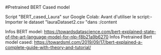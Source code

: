 #Pretrained BERT Cased model

Script "BERT_cased_Laura" sur Google Colab:
Avant d'utiliser le script:-Importer le dataset "lauraDataset2.csv "dans :/content

Infos BERT model:  https://towardsdatascience.com/bert-explained-state-of-the-art-language-model-for-nlp-f8b21a9b6270
Infos Pretrained Bert model cased:  https://towardsml.com/2019/09/17/bert-explained-a-complete-guide-with-theory-and-tutorial/

